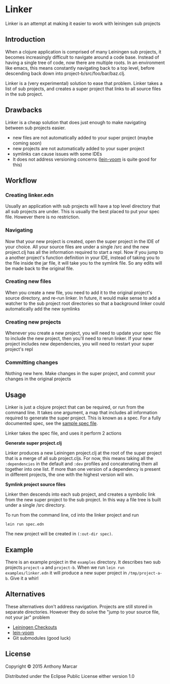 # Linker

Linker is an attempt at making it easier to work with leiningen sub
projects

## Introduction

When a clojure application is comprised of many Leiningen sub
projects, it becomes increasingly difficult to navigate around a code
base. Instead of having a single tree of code, now there are multiple
roots. In an environment like emacs, this means constantly navigating
back to a top level, before descending back down into
project-b/src/foo/bar/baz.clj.

Linker is a (very experimental) solution to ease that problem. Linker
takes a list of sub projects, and creates a super project that links
to all source files in the sub project.

## Drawbacks

Linker is a cheap solution that does just enough to make navigating
between sub projects easier.

- new files are not automatically added to your super project (maybe
  coming soon)
- new projects are not automatically added to your super project
- symlinks can cause issues with some IDEs
- It does not address versioning concerns ([lein-voom](https://github.com/LonoCloud/lein-voom) is quite good for this)

## Workflow

### Creating linker.edn

Usually an application with sub projects will have a top level
directory that all sub projects are under. This is usually the best
placed to put your spec file. However there is no restriction.

### Navigating

Now that your new project is created, open the super project in the
IDE of your choice. All your source files are under a single /src and
the new project.clj has all the information required to start a repl.
Now if you jump to a another project's function definition in your
IDE, instead of taking you to the file inside the jar file, it will
take you to the symlink file. So any edits will be made back to the
original file.

### Creating new files

When you create a new file, you need to add it to the original
project's source directory, and re-run linker. In future, it would
make sense to add a watcher to the sub project root directories so
that a background linker could automatically add the new symlinks

### Creating new projects

Whenever you create a new project, you will need to update your spec
file to include the new project, then you'll need to rerun linker. If
your new project includes new dependencies, you will need to restart
your super project's repl

### Committing changes

Nothing new here. Make changes in the super project, and commit your
changes in the original projects

## Usage

Linker is just a clojure project that can be required, or run from the
command line. It takes one argument, a map that includes all
information required to generate the super project. This is known as a
spec. For a fully documented spec, see the
[sample spec file](linker/blob/master/examples/linker.edn).

Linker takes the spec file, and uses it perform 2 actions

**Generate super project.clj**

Linker produces a new Leiningen project.clj at the root of the super
project that is a merge of all sub project.cljs. For now, this means
taking all the `:dependencies` in the default and `:dev` profiles and
concatenating them all together into one list. If more than one
version of a dependency is present in different projects, the one with
the highest version will win.

**Symlink project source files**

Linker then descends into each sub project, and creates a symbolic
link from the new super project to the sub project. In this way a file
tree is built under a single /src directory.

To run from the command line, cd into the linker project and run

```
lein run spec.edn
```

The new project will be created in `(:out-dir spec)`.

## Example

There is an example project in the `examples` directory. It describes
two sub projects `project-a` and `project-b`. When we run `lein run
examples/linker.edn` it will produce a new super project in
`/tmp/project-a-b`. Give it a whirl

## Alternatives

These alternatives don't address navigation. Projects are still stored
in separate directories. However they do solve the "jump to your
source file, not your jar" problem

- [Leiningen Checkouts](https://github.com/technomancy/leiningen/blob/master/doc/TUTORIAL.md#checkout-dependencies)
- [lein-voom](https://github.com/LonoCloud/lein-voom)
- Git submodules (good luck)

## License

Copyright © 2015 Anthony Marcar

Distributed under the Eclipse Public License either version 1.0
